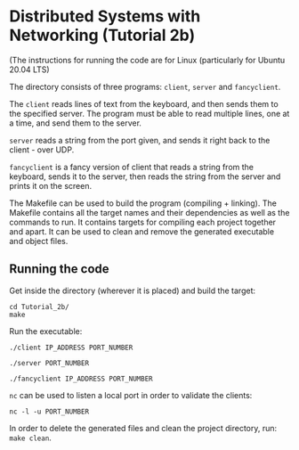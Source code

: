 # Distributed Systems with Networking (Tutorial 2b)

(The instructions for running the code are for Linux (particularly for Ubuntu 20.04 LTS)

The directory consists of three programs: `client`, `server` and `fancyclient`. 

The `client` reads lines of text from the keyboard, and then sends them to the specified server. The program must be able to read multiple lines, one at a time, and send them to the server. 

`server` reads a string from the port given, and sends it right back to the client - over UDP.

`fancyclient` is a fancy version of client that reads a string from the keyboard, sends it to the server, then reads the string from the server and prints it on the screen.

The Makefile can be used to build the program (compiling + linking). The Makefile contains all the target names and their dependencies as well as the commands to run. It contains targets for compiling each project together and apart. It can be used to clean and remove the generated executable and object files.

## Running the code

Get inside the directory (wherever it is placed) and build the target:
```shell
cd Tutorial_2b/
make
```

Run the executable:

`./client IP_ADDRESS PORT_NUMBER`

`./server PORT_NUMBER`

`./fancyclient IP_ADDRESS PORT_NUMBER`

`nc` can be used to listen a local port in order to validate the clients:

`nc -l -u PORT_NUMBER`

In order to delete the generated files and clean the project directory, run: `make clean`.
